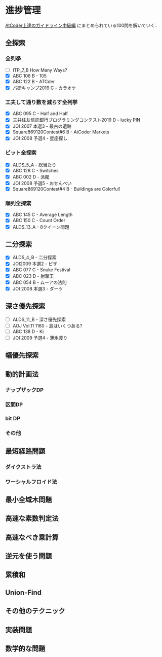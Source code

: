 # 進捗管理
[AtCoder上達のガイドライン中級編](https://qiita.com/e869120/items/eb50fdaece12be418faa)
にまとめられている100問を解いていく．

## 全探索
### 全列挙
- [ ] ITP_7_B How Many Ways?
- [x] ABC 106 B - 105
- [x] ABC 122 B - ATCder
- [x] パ研キャンプ2019 C - カラオケ

### 工夫して通り数を減らす全列挙
- [x] ABC 095 C - Half and Half
- [x] 三井住友信託銀行プログラミングコンテスト2019 D - lucky PIN
- [x] JOI 2007 本選3 - 最古の遺跡
- [x] Square869120Contest#6 B - AtCoder Markets
- [x] JOI 2008 予選4 - 星座探し

### ビット全探索
- [x] ALDS_5_A - 総当たり
- [x] ABC 128 C - Switches
- [x] ABC 002 D - 派閥
- [x] JOI 2008 予選5 - おせんべい
- [x] Square869120Contest#4 B - Buildings are Colorful!

### 順列全探索
- [x] ABC 145 C - Average Length
- [x] ABC 150 C - Count Order
- [x] ALDS_13_A - 8クイーン問題

## 二分探索
- [x] ALDS_4_B - 二分探索
- [x] JOI2009 本選2 - ピザ
- [x] ABC 077 C - Snuke Festival
- [x] ABC 023 D - 射撃王
- [x] ABC 054 B - ムーアの法則
- [x] JOI 2008 本選3 - ダーツ

## 深さ優先探索
- [ ] ALDS_11_B - 深さ優先探索
- [ ] AOJ Vol.11 1160 - 島はいくつある?
- [ ] ABC 138 D - Ki
- [ ] JOI 2009 予選4 - 薄氷渡り

## 幅優先探索

## 動的計画法
### ナップザックDP

### 区間DP

### bit DP

### その他

## 最短経路問題
### ダイクストラ法

### ワーシャルフロイド法

## 最小全域木問題

## 高速な素数判定法

## 高速なべき乗計算

## 逆元を使う問題

## 累積和

## Union-Find

## その他のテクニック

## 実装問題

## 数学的な問題
